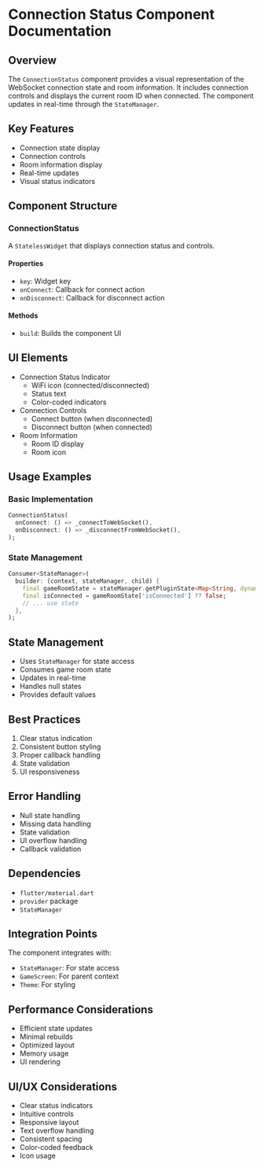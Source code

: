 # Connection Status Component Documentation

## Overview
The `ConnectionStatus` component provides a visual representation of the WebSocket connection state and room information. It includes connection controls and displays the current room ID when connected. The component updates in real-time through the `StateManager`.

## Key Features
- Connection state display
- Connection controls
- Room information display
- Real-time updates
- Visual status indicators

## Component Structure

### ConnectionStatus
A `StatelessWidget` that displays connection status and controls.

#### Properties
- `key`: Widget key
- `onConnect`: Callback for connect action
- `onDisconnect`: Callback for disconnect action

#### Methods
- `build`: Builds the component UI

## UI Elements
- Connection Status Indicator
  - WiFi icon (connected/disconnected)
  - Status text
  - Color-coded indicators
- Connection Controls
  - Connect button (when disconnected)
  - Disconnect button (when connected)
- Room Information
  - Room ID display
  - Room icon

## Usage Examples

### Basic Implementation
```dart
ConnectionStatus(
  onConnect: () => _connectToWebSocket(),
  onDisconnect: () => _disconnectFromWebSocket(),
);
```

### State Management
```dart
Consumer<StateManager>(
  builder: (context, stateManager, child) {
    final gameRoomState = stateManager.getPluginState<Map<String, dynamic>>("game_room") ?? {};
    final isConnected = gameRoomState['isConnected'] ?? false;
    // ... use state
  },
);
```

## State Management
- Uses `StateManager` for state access
- Consumes game room state
- Updates in real-time
- Handles null states
- Provides default values

## Best Practices
1. Clear status indication
2. Consistent button styling
3. Proper callback handling
4. State validation
5. UI responsiveness

## Error Handling
- Null state handling
- Missing data handling
- State validation
- UI overflow handling
- Callback validation

## Dependencies
- `flutter/material.dart`
- `provider` package
- `StateManager`

## Integration Points
The component integrates with:
- `StateManager`: For state access
- `GameScreen`: For parent context
- `Theme`: For styling

## Performance Considerations
- Efficient state updates
- Minimal rebuilds
- Optimized layout
- Memory usage
- UI rendering

## UI/UX Considerations
- Clear status indicators
- Intuitive controls
- Responsive layout
- Text overflow handling
- Consistent spacing
- Color-coded feedback
- Icon usage 